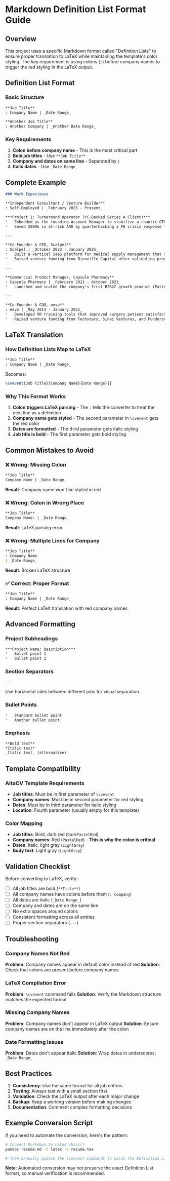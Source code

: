 # Markdown Definition List Format Guide

## Overview

This project uses a specific Markdown format called "Definition Lists" to ensure proper translation to LaTeX while maintaining the template's color styling. The key requirement is using colons (`:`) before company names to trigger the red styling in the LaTeX output.

## Definition List Format

### Basic Structure
```markdown
**Job Title**
: Company Name | _Date Range_

**Another Job Title**
: Another Company | _Another Date Range_
```

### Key Requirements
1. **Colon before company name** - This is the most critical part
2. **Bold job titles** - Use `**Job Title**`
3. **Company and dates on same line** - Separated by ` | `
4. **Italic dates** - Use `_Date Range_`

## Complete Example

```markdown
### Work Experience

**Independent Consultant / Venture Builder**
: Self-Employed | _February 2025 - Present_

***Project 1: Turnaround Operator (YC-Backed Series A Client)***
*   Embedded as the founding Account Manager to stabilize a chaotic GTM motion and retain high-value enterprise accounts.
*   Saved $900k in at-risk ARR by quarterbacking a P0 crisis response for a flagship account, co-designing a new enterprise release protocol to rebuild trust.

---

**Co-Founder & CEO, Scalpel**
: Scalpel | _October 2022 - January 2025_
*   Built a vertical SaaS platform for medical supply management that cut 20+ weekly staff hours, leading the company to acquisition negotiations.
*   Raised venture funding from Bienville Capital after validating product-market fit with 65+ customer interviews.

---

**Commercial Product Manager, Capsule Pharmacy**
: Capsule Pharmacy | _February 2021 - October 2022_
*   Launched and scaled the company's first B2B2C growth product (Patient.Page), driving a 20% increase in new customer acquisition in Year 1.

---

**Co-Founder & COO, eevo**
: eevo | _May 2014 - January 2021_
*   Developed VR training tools that improved surgery patient satisfaction by 33%, leading the company from inception to a successful exit.
*   Raised venture funding from Techstars, Sinai Ventures, and FundersClub while leading product, operations, and sales.
```

## LaTeX Translation

### How Definition Lists Map to LaTeX
```markdown
**Job Title**
: Company Name | _Date Range_
```

Becomes:
```latex
\cvevent{Job Title}{Company Name}{Date Range}{}
```

### Why This Format Works
1. **Colon triggers LaTeX parsing** - The `:` tells the converter to treat the next line as a definition
2. **Company name gets styled** - The second parameter in `\cvevent` gets the red color
3. **Dates are formatted** - The third parameter gets italic styling
4. **Job title is bold** - The first parameter gets bold styling

## Common Mistakes to Avoid

### ❌ Wrong: Missing Colon
```markdown
**Job Title**
Company Name | _Date Range_
```
**Result**: Company name won't be styled in red

### ❌ Wrong: Colon in Wrong Place
```markdown
**Job Title**
Company Name: | _Date Range_
```
**Result**: LaTeX parsing error

### ❌ Wrong: Multiple Lines for Company
```markdown
**Job Title**
: Company Name
| _Date Range_
```
**Result**: Broken LaTeX structure

### ✅ Correct: Proper Format
```markdown
**Job Title**
: Company Name | _Date Range_
```
**Result**: Perfect LaTeX translation with red company names

## Advanced Formatting

### Project Subheadings
```markdown
***Project Name: Description***
*   Bullet point 1
*   Bullet point 2
```

### Section Separators
```markdown
---
```
Use horizontal rules between different jobs for visual separation.

### Bullet Points
```markdown
*   Standard bullet point
*   Another bullet point
```

### Emphasis
```markdown
**Bold text**
*Italic text*
_Italic text_ (alternative)
```

## Template Compatibility

### AltaCV Template Requirements
- **Job titles**: Must be in first parameter of `\cvevent`
- **Company names**: Must be in second parameter for red styling
- **Dates**: Must be in third parameter for italic styling
- **Location**: Fourth parameter (usually empty for this template)

### Color Mapping
- **Job titles**: Bold, dark red (`DarkPastelRed`)
- **Company names**: Red (`PastelRed`) - **This is why the colon is critical**
- **Dates**: Italic, light gray (`LightGrey`)
- **Body text**: Light gray (`LightGrey`)

## Validation Checklist

Before converting to LaTeX, verify:

- [ ] All job titles are bold (`**Title**`)
- [ ] All company names have colons before them (`: Company`)
- [ ] All dates are italic (`_Date Range_`)
- [ ] Company and dates are on the same line
- [ ] No extra spaces around colons
- [ ] Consistent formatting across all entries
- [ ] Proper section separators (`---`)

## Troubleshooting

### Company Names Not Red
**Problem**: Company names appear in default color instead of red
**Solution**: Check that colons are present before company names

### LaTeX Compilation Error
**Problem**: `\cvevent` command fails
**Solution**: Verify the Markdown structure matches the expected format

### Missing Company Names
**Problem**: Company names don't appear in LaTeX output
**Solution**: Ensure company names are on the line immediately after the colon

### Date Formatting Issues
**Problem**: Dates don't appear italic
**Solution**: Wrap dates in underscores: `_Date Range_`

## Best Practices

1. **Consistency**: Use the same format for all job entries
2. **Testing**: Always test with a small section first
3. **Validation**: Check the LaTeX output after each major change
4. **Backup**: Keep a working version before making changes
5. **Documentation**: Comment complex formatting decisions

## Example Conversion Script

If you need to automate the conversion, here's the pattern:

```bash
# Convert Markdown to LaTeX (basic)
pandoc resume.md -t latex -o resume.tex

# Then manually update the \cvevent commands to match the Definition List format
```

**Note**: Automated conversion may not preserve the exact Definition List format, so manual verification is recommended.
